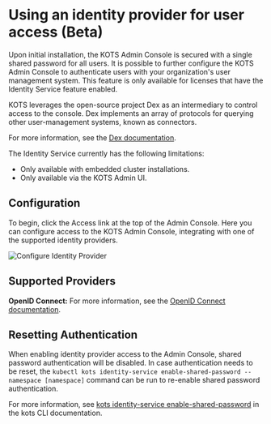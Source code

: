 # Using an identity provider for user access (Beta)

Upon initial installation, the KOTS Admin Console is secured with a single shared password for all users.
It is possible to further configure the KOTS Admin Console to authenticate users with your organization's user management system.
This feature is only available for licenses that have the Identity Service feature enabled.

KOTS leverages the open-source project Dex as an intermediary to control access to the console.
Dex implements an array of protocols for querying other user-management systems, known as connectors.

For more information, see the [Dex documentation](https://dexidp.io/docs/).

The Identity Service currently has the following limitations:
* Only available with embedded cluster installations.
* Only available via the KOTS Admin UI.

## Configuration

To begin, click the Access link at the top of the Admin Console.
Here you can configure access to the KOTS Admin Console, integrating with one of the supported identity providers.

![Configure Identity Provider](/images/access-identity.png)

## Supported Providers

**OpenID Connect:** For more information, see the [OpenID Connect documentation](https://openid.net/connect/).

## Resetting Authentication

When enabling identity provider access to the Admin Console, shared password authentication will be disabled.
In case authentication needs to be reset, the `kubectl kots identity-service enable-shared-password --namespace [namespace]` command can be run to re-enable shared password authentication.

For more information, see [kots identity-service enable-shared-password](https://kots.io/kots-cli/identity-service/enable-shared-password/) in the kots CLI documentation.
